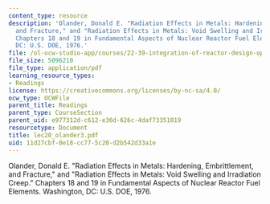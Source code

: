 ```yaml
---
content_type: resource
description: 'Olander, Donald E. "Radiation Effects in Metals: Hardening, Embrittlement,
  and Fracture," and "Radiation Effects in Metals: Void Swelling and Irradiation Creep."
  Chapters 18 and 19 in Fundamental Aspects of Nuclear Reactor Fuel Elements. Washington,
  DC: U.S. DOE, 1976.'
file: /ol-ocw-studio-app/courses/22-39-integration-of-reactor-design-operations-and-safety-fall-2006/11d27cbf0e18cc775c20d2b542d33a1e_lec20_olander3.pdf
file_size: 5096210
file_type: application/pdf
learning_resource_types:
- Readings
license: https://creativecommons.org/licenses/by-nc-sa/4.0/
ocw_type: OCWFile
parent_title: Readings
parent_type: CourseSection
parent_uid: e977312d-c612-e36d-626c-4daf73351019
resourcetype: Document
title: lec20_olander3.pdf
uid: 11d27cbf-0e18-cc77-5c20-d2b542d33a1e
---
```

Olander, Donald E. "Radiation Effects in Metals: Hardening, Embrittlement, and Fracture," and "Radiation Effects in Metals: Void Swelling and Irradiation Creep." Chapters 18 and 19 in Fundamental Aspects of Nuclear Reactor Fuel Elements. Washington, DC: U.S. DOE, 1976.